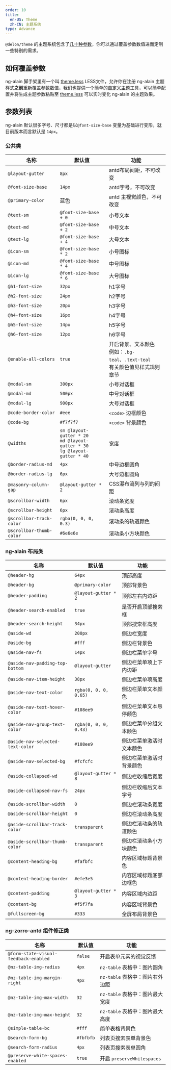 ```yaml
---
order: 10
title:
  en-US: Theme
  zh-CN: 主题系统
type: Advance
---
```


`@delon/theme` 的主题系统包含了[几十种参数](//github.com/cipchk/delon/blob/master/packages/theme/styles/variables)，你可以通过覆盖参数数值进而定制一些特别的需求。

## 如何覆盖参数

ng-alain 脚手架里有一个叫 [theme.less](//github.com/cipchk/ng-alain/blob/master/src/styles/theme.less) LESS文件，允许你在注册 ng-alain 主题样式**之前**重新覆盖参数数值，我们也提供一个简单的[自定义主题](/theme)工具，可以简单配置并将生成主题参数粘贴至 [theme.less](//github.com/cipchk/ng-alain/blob/master/src/styles/theme.less) 可以实时变化 ng-alain 的主题效果。

## 参数列表

ng-alain 默认很多字号、尺寸都是以`@font-size-base` 变量为基础进行变形，就目前版本而言默认是 `14px`。

### 公共类

| 名称 | 默认值 | 功能 |
| --- | --- | --- |
| `@layout-gutter` | `8px` | antd布局间距，不可改变 |
| `@font-size-base` | `14px` | antd字号，不可改变 |
| `@primary-color` | 蓝色 | antd 主视觉颜色，不可改变 |
| `@text-sm` | `@font-size-base + 0` | 小号文本 |
| `@text-md` | `@font-size-base + 2` | 中号文本 |
| `@text-lg` | `@font-size-base + 4` | 大号文本 |
| `@icon-sm` | `@font-size-base * 2` | 小号图标 |
| `@icon-md` | `@font-size-base * 4` | 中号图标 |
| `@icon-lg` | `@font-size-base * 6` | 大号图标 |
| `@h1-font-size` | `32px` | h1字号 |
| `@h2-font-size` | `24px` | h2字号 |
| `@h3-font-size` | `20px` | h3字号 |
| `@h4-font-size` | `16px` | h4字号 |
| `@h5-font-size` | `14px` | h5字号 |
| `@h6-font-size` | `12px` | h6字号 |
| `@enable-all-colors` | `true` | 开启背景、文本颜色<br>例如：`.bg-teal`、`.text-teal`<br>有关颜色值见样式规则章节 |
| `@modal-sm` | `300px` | 小号对话框 |
| `@modal-md` | `500px` | 中号对话框 |
| `@modal-lg` | `900px` | 大号对话框 |
| `@code-border-color` | `#eee` | `<code>` 边框颜色 |
| `@code-bg` | `#f7f7f7` | `<code>` 背景颜色 |
| `@widths`  | `sm @layout-gutter * 20` <br> `md @layout-gutter * 30`<br>`lg @layout-gutter * 40` | 宽度 |
| `@border-radius-md` | `4px` | 中号边框圆角 |
| `@border-radius-lg` | `6px` | 大号边框圆角 |
| `@masonry-column-gap` | `@layout-gutter * 2` | CSS瀑布流列与列的间距 |
| `@scrollbar-width` | `6px` | 滚动条宽度 |
| `@scrollbar-height` | `6px` | 滚动条高度 |
| `@scrollbar-track-color` | `rgba(0, 0, 0, 0.3)` | 滚动条的轨道颜色 |
| `@scrollbar-thumb-color` | `#6e6e6e` | 滚动条小方块颜色 |

### ng-alain 布局类

| 名称 | 默认值 | 功能 |
| --- | --- | --- |
| `@header-hg` | `64px` | 顶部高度 |
| `@header-bg` | `@primary-color` | 顶部背景色 |
| `@header-padding` | `@layout-gutter * 2` | 顶部左右内边距 |
| `@header-search-enabled` | `true` | 是否开启顶部搜索框 |
| `@header-search-height` | `34px` | 顶部搜索框高度 |
| `@aside-wd` | `200px` | 侧边栏宽度 |
| `@aside-bg` | `#fff` | 侧边栏背景色 |
| `@aside-nav-fs` | `14px` | 侧边栏菜单字号 |
| `@aside-nav-padding-top-bottom` | `@layout-gutter` | 侧边栏菜单项上下内边距 |
| `@aside-nav-item-height` | `38px` | 侧边栏菜单项高度 |
| `@aside-nav-text-color` | `rgba(0, 0, 0, 0.65)` | 侧边栏菜单文本颜色 |
| `@aside-nav-text-hover-color` | `#108ee9` | 侧边栏菜单文本悬停颜色 |
| `@aside-nav-group-text-color` | `rgba(0, 0, 0, 0.43)` | 侧边栏菜单分组文本颜色 |
| `@aside-nav-selected-text-color` | `#108ee9` | 侧边栏菜单激活时文本颜色 |
| `@aside-nav-selected-bg` | `#fcfcfc` | 侧边栏菜单激活时背景颜色 |
| `@aside-collapsed-wd` | `@layout-gutter * 8` | 侧边栏收缩后宽度 |
| `@aside-collapsed-nav-fs` | `24px` | 侧边栏收缩后文本字号 |
| `@aside-scrollbar-width` | `0` | 侧边栏滚动条宽度 |
| `@aside-scrollbar-height` | `0` | 侧边栏滚动条高度 |
| `@aside-scrollbar-track-color` | `transparent` | 侧边栏滚动条的轨道颜色 |
| `@aside-scrollbar-thumb-color` | `transparent` | 侧边栏滚动条小方块颜色 |
| `@content-heading-bg` | `#fafbfc` | 内容区域标题背景色 |
| `@content-heading-border` | `#efe3e5` | 内容区域标题底部边框色 |
| `@content-padding` | `@layout-gutter * 3` | 内容区域内边距 |
| `@content-bg` | `#f5f7fa` | 内容区域背景色 |
| `@fullscreen-bg` | `#333` | 全屏布局背景色 |

### ng-zorro-antd 组件修正类

| 名称 | 默认值 | 功能 |
| --- | --- | --- |
| `@form-state-visual-feedback-enabled` | `false` | 开启表单元素的视觉反馈 |
| `@nz-table-img-radius` | `4px` | `nz-table` 表格中：图片圆角 |
| `@nz-table-img-margin-right` | `4px` | `nz-table` 表格中：图片右外边距 |
| `@nz-table-img-max-width` | `32` | `nz-table` 表格中：图片最大宽度 |
| `@nz-table-img-max-height` | `32` | `nz-table` 表格中：图片最大高度 |
| `@simple-table-bc` | `#fff` | 简单表格背景色 |
| `@search-form-bg` | `#fbfbfb` | 列表页搜索表单背景色 |
| `@search-form-radius` | `4px` | 列表页搜索表单圆角 |
| `@preserve-white-spaces-enabled` | `true` | 开启 `preserveWhitespaces` |
